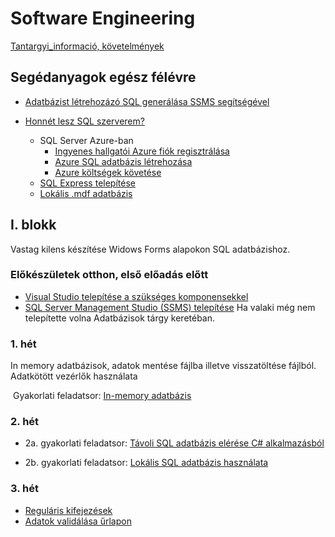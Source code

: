 # Software Engineering

[Tantargyi_informació, követelmények](./tantargyi_informaciok/)



## Segédanyagok egész félévre


- [Adatbázist létrehozázó SQL generálása SSMS segítségével](./knowledge_base/sql_generalasa_ssms-bol_adatbazis_letrehozasara/)

- [Honnét lesz SQL szerverem?](./knowledge_base/honnet_lesz_sql_szerverem/)

  - SQL Server Azure-ban
    - [Ingyenes hallgatói Azure fiók regisztrálása](/ingyenes_hallgatoi_azure_fiok_regisztralasa/)
    - [Azure SQL adatbázis létrehozása](./knowledge_base/azure_sql_adatbazis_letrehozasa_2022/)
    - [Azure költségek követése](./knowledge_base/azure_costs/)
  - [SQL Express telepítése](./knowledge_base/sql_server_sajat_gepre/)
  - [Lokális .mdf adatbázis](./knowledge_base/lokalis_adatbazis_visual_studioban/)

  
## I. blokk

Vastag kilens készítése Widows Forms alapokon SQL adatbázishoz. 

### Előkészületek otthon, első előadás előtt

- [Visual Studio telepítése a szükséges komponensekkel](./vsinstall/)
- [SQL Server Management Studio (SSMS) telepítése](/common/ssms_install/) Ha valaki még nem telepítette volna Adatbázisok tárgy keretéban.  

### 1. hét 

In memory adatbázisok, adatok mentése fájlba illetve visszatöltése fájlból. Adatkötött vezérlők használata	

​	Gyakorlati feladatsor: [In-memory adatbázis ](./1_gyak_in_memory_adatbazis/)


### 2. hét 

- 2a. gyakorlati feladatsor: [Távoli SQL adatbázis elérése C# alkalmazásból](./2a_gyak_tavoli_adatbazis_visual_studioban/)

- 2b. gyakorlati feladatsor: [Lokális SQL adatbázis használata](./2b_gyak_lokalis_adatbazis_visual_studioban/)

### 3. hét


- [Reguláris kifejezések](./3_elm_regularis_kifejezesek/)
- [Adatok validálása űrlapon](./3_gyak_adatok_validalasa_urlapon/)


